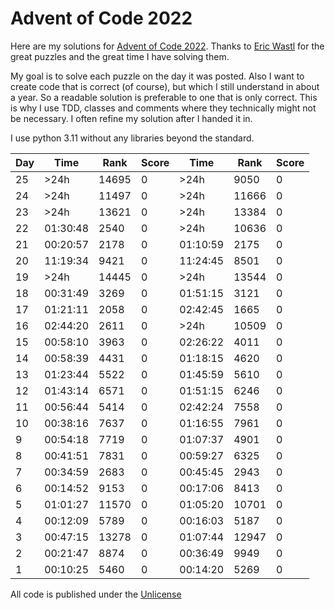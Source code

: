 # Advent of Code 2022

Here are my solutions for [Advent of Code 2022](https://adventofcode.com/2022). Thanks to [Eric Wastl](http://was.tl) for the great puzzles and the great time I have solving them.

My goal is to solve each puzzle on the day it was posted. Also I want to create code that is correct (of course), but which I still understand in about a year. So a readable solution is preferable to one that is only correct. This is why I use TDD, classes and comments where they technically might not be necessary. I often refine my solution after I handed it in.

I use python 3.11 without any libraries beyond the standard.

| Day | Time      |  Rank  | Score | Time     | Rank  | Score |
| --- | --------- |  ----- | ----- | -------- | ----- | ----- |
| 25  |     >24h  | 14695  |    0  |     >24h |  9050 |     0 |
| 24  |     >24h  | 11497  |    0  |     >24h | 11666 |     0 |
| 23  |     >24h  | 13621  |    0  |     >24h | 13384 |     0 |
| 22  | 01:30:48  |  2540  |    0  |     >24h | 10636 |     0 |
| 21  | 00:20:57  |  2178  |    0  | 01:10:59 |  2175 |     0 |
| 20  | 11:19:34  |  9421  |    0  | 11:24:45 |  8501 |     0 |
| 19  |     >24h  | 14445  |    0  |     >24h | 13544 |     0 |
| 18  | 00:31:49  |  3269  |    0  | 01:51:15 |  3121 |     0 |
| 17  | 01:21:11  |  2058  |    0  | 02:42:45 |  1665 |     0 |
| 16  | 02:44:20  |  2611  |    0  |     >24h | 10509 |     0 |
| 15  | 00:58:10  |  3963  |    0  | 02:26:22 |  4011 |     0 |
| 14  | 00:58:39  |  4431  |    0  | 01:18:15 |  4620 |     0 |
| 13  | 01:23:44  |  5522  |    0  | 01:45:59 |  5610 |     0 |
| 12  | 01:43:14  |  6571  |    0  | 01:51:15 |  6246 |     0 |
| 11  | 00:56:44  |  5414  |    0  | 02:42:24 |  7558 |     0 |
| 10  | 00:38:16  |  7637  |    0  | 01:16:55 |  7961 |     0 |
|  9  | 00:54:18  |  7719  |    0  | 01:07:37 |  4901 |     0 |
|  8  | 00:41:51  |  7831  |    0  | 00:59:27 |  6325 |     0 |
|  7  | 00:34:59  |  2683  |    0  | 00:45:45 |  2943 |     0 |
|  6  | 00:14:52  |  9153  |    0  | 00:17:06 |  8413 |     0 |
|  5  | 01:01:27  | 11570  |    0  | 01:05:20 | 10701 |     0 |
|  4  | 00:12:09  |  5789  |    0  | 00:16:03 |  5187 |     0 |
|  3  | 00:47:15  | 13278  |    0  | 01:07:44 | 12947 |     0 |
|  2  | 00:21:47  |  8874  |    0  | 00:36:49 |  9949 |     0 |
|  1  | 00:10:25  |  5460  |    0  | 00:14:20 |  5269 |     0 |

All code is published under the [Unlicense](https://unlicense.org/)
